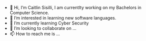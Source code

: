 - 👋 Hi, I’m Caitlin Sisilli, I am currentlty working on my Bachelors in Computer Science.
- 👀 I’m interested in learning new software languages.
- 🌱 I’m currently learning Cyber Security
- 💞️ I’m looking to collaborate on ...
- 📫 How to reach me is ...

<!---
csisilli/csisilli is a ✨ special ✨ repository because its `README.md` (this file) appears on your GitHub profile.
You can click the Preview link to take a look at your changes.
--->

